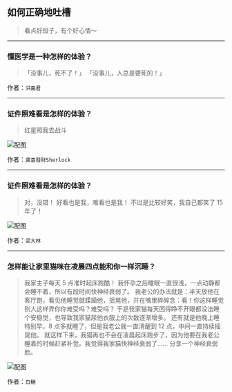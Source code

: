 ## 如何正确地吐槽

> 看点好段子，有个好心情～


 
---

### 懂医学是一种怎样的体验？

> 「没事儿，死不了！」
> 「没事儿，人总是要死的！」


作者：`洪嘉君`

---

### 证件照难看是怎样的体验？

> 红星照我去战斗



![配图](http://pic1.zhimg.com/70/f6abba0d29eaf5287b43c5e5b98484a4_b.jpg)


作者：`龚喜發財Sherlock`

---

### 证件照难看是怎样的体验？

> 对，没错！
> 好看也是我，难看也是我！
> 不过是比较好笑，我自己都笑了 15 年了！



![配图](http://pic3.zhimg.com/70/5f186ad1af6b2cc531a177739065d4b2_b.jpg)


作者：`梁大林`

---

### 怎样能让家里猫咪在凌晨四点能和你一样沉睡？

> 我家主子每天 5 点准时起床跑酷！
> 我怀孕之后睡眠一直很浅，一点动静都会睡不着，所以有段时间快神经衰弱了。
> 我老公的办法就是：半天放他在客厅跑，看见他睡觉就蹂躏他，摇晃他，并在嘴里碎碎念：看！你这样睡觉别人这样弄你你难受吗？难受吗？
> 于是我家猫每天困得睁不开眼都没法睡个安稳觉，也导致我家猫尿他衣服上的次数逐渐增多。
> 还有就是他晚上睡特别早，8 点多就睡了，但是我老公就一直清醒到 12 点，中间一直持续摇晃他。
> 就这样下来，我猫再也不会在凌晨起床跑步了，因为他要在我老公睡着的时候赶紧补觉。我觉得我家猫快神经衰弱了……
> 分享一个神经衰弱脸。



![配图](http://pic1.zhimg.com/70/v2-59b7d44e227ab8ab4968a7abc672863c_b.jpg)


作者：`白糖`